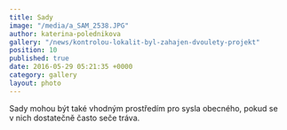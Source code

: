 ```yaml
---
title: Sady
image: "/media/a_SAM_2538.JPG"
author: katerina-polednikova
gallery: "/news/kontrolou-lokalit-byl-zahajen-dvoulety-projekt"
position: 10
published: true
date: 2016-05-29 05:21:35 +0000
category: gallery
layout: photo
---
```

Sady mohou být také vhodným prostředím pro sysla obecného, pokud se
v nich dostatečně často seče tráva.
